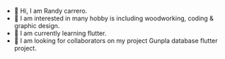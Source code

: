 - 👋 Hi, I am Randy carrero.
- 👀 I am interested in many hobby is including woodworking, coding & graphic design. 
- 🌱 I am currently learning flutter.
- 💞️ I am looking for collaborators on my project Gunpla database flutter project.


<!---
randycarrero/randycarrero is a ✨ special ✨ repository because its `README.md` (this file) appears on your GitHub profile.
You can click the Preview link to take a look at your changes.
📫 How to reach me 

--->
